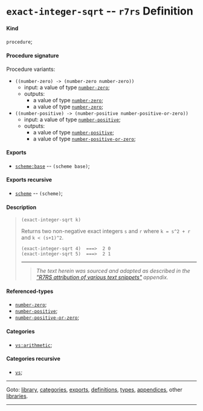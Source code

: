 

<a id='definition__r7rs__exact-integer-sqrt'></a>

# `exact-integer-sqrt` -- `r7rs` Definition


<a id='definition__r7rs__exact-integer-sqrt__kind'></a>

#### Kind

`procedure`;


<a id='definition__r7rs__exact-integer-sqrt__procedure-signature'></a>

#### Procedure signature

Procedure variants:
 * `((number-zero) -> (number-zero number-zero))`
   * input: a value of type [`number-zero`](../../r7rs/types/number-zero.md#type__r7rs__number-zero);
   * outputs:
     * a value of type [`number-zero`](../../r7rs/types/number-zero.md#type__r7rs__number-zero);
     * a value of type [`number-zero`](../../r7rs/types/number-zero.md#type__r7rs__number-zero);
 * `((number-positive) -> (number-positive number-positive-or-zero))`
   * input: a value of type [`number-positive`](../../r7rs/types/number-positive.md#type__r7rs__number-positive);
   * outputs:
     * a value of type [`number-positive`](../../r7rs/types/number-positive.md#type__r7rs__number-positive);
     * a value of type [`number-positive-or-zero`](../../r7rs/types/number-positive-or-zero.md#type__r7rs__number-positive-or-zero);


<a id='definition__r7rs__exact-integer-sqrt__exports'></a>

#### Exports

 * [`scheme:base`](../../r7rs/exports/scheme_3a_base.md#export__r7rs__scheme_3a_base) -- `(scheme base)`;


<a id='definition__r7rs__exact-integer-sqrt__exports-recursive'></a>

#### Exports recursive

 * [`scheme`](../../r7rs/exports/scheme.md#export__r7rs__scheme) -- `(scheme)`;


<a id='definition__r7rs__exact-integer-sqrt__description'></a>

#### Description

> ````
> (exact-integer-sqrt k)
> ````
> 
> 
> Returns two non-negative exact integers `s` and `r` where
> `k = s^2 + r` and `k < (s+1)^2`.
> 
> ````
> (exact-integer-sqrt 4)  ===>  2 0
> (exact-integer-sqrt 5)  ===>  2 1
> ````
> 
> 
> ----
> > *The text herein was sourced and adapted as described in the ["R7RS attribution of various text snippets"](../../r7rs/appendices/attribution.md#appendix__r7rs__attribution) appendix.*


<a id='definition__r7rs__exact-integer-sqrt__referenced-types'></a>

#### Referenced-types

 * [`number-zero`](../../r7rs/types/number-zero.md#type__r7rs__number-zero);
 * [`number-positive`](../../r7rs/types/number-positive.md#type__r7rs__number-positive);
 * [`number-positive-or-zero`](../../r7rs/types/number-positive-or-zero.md#type__r7rs__number-positive-or-zero);


<a id='definition__r7rs__exact-integer-sqrt__categories'></a>

#### Categories

 * [`vs:arithmetic`](../../r7rs/categories/vs_3a_arithmetic.md#category__r7rs__vs_3a_arithmetic);


<a id='definition__r7rs__exact-integer-sqrt__categories-recursive'></a>

#### Categories recursive

 * [`vs`](../../r7rs/categories/vs.md#category__r7rs__vs);

----

Goto: [library](../../r7rs/_index.md#library__r7rs), [categories](../../r7rs/categories/_index.md#toc__r7rs__categories), [exports](../../r7rs/exports/_index.md#toc__r7rs__exports), [definitions](../../r7rs/definitions/_index.md#toc__r7rs__definitions), [types](../../r7rs/types/_index.md#toc__r7rs__types), [appendices](../../r7rs/appendices/_index.md#toc__r7rs__appendices), other [libraries](../../_libraries.md#toc__libraries).

----

